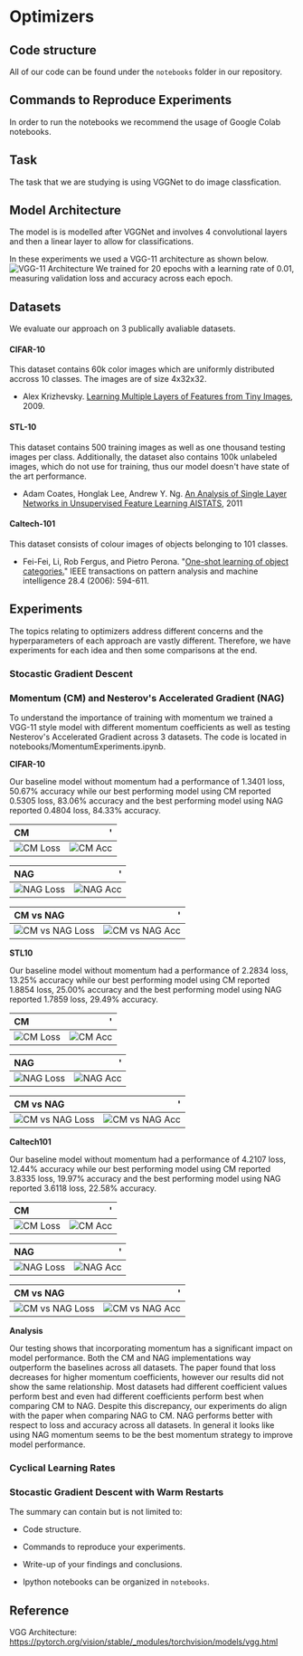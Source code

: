 # Optimizers

## Code structure

All of our code can be found under the `notebooks` folder in our repository. 

## Commands to Reproduce Experiments

In order to run the notebooks we recommend the usage of Google Colab notebooks. 

## Task

The task that we are studying is using VGGNet to do image classfication. 

## Model Architecture

The model is is modelled after VGGNet and involves 4 convolutional layers and then a linear layer to allow for classifications. 

In these experiments we used a VGG-11 architecture as shown below.
![VGG-11 Architecture](imgs/vgg-11-arch.png)
We trained for 20 epochs with a learning rate of 0.01, measuring validation loss and accuracy across each epoch.

## Datasets

We evaluate our approach on 3 publically avaliable datasets. 

#### CIFAR-10

This dataset contains 60k color images which are uniformly distributed accross 10 classes. The images are of size 4x32x32. 
- Alex Krizhevsky. [Learning Multiple Layers of Features from Tiny Images](https://www.cs.toronto.edu/~kriz/learning-features-2009-TR.pdf), 2009.

#### STL-10

This dataset contains 500 training images as well as one thousand testing images per class. Additionally, the dataset also contains 100k unlabeled images, which do not use for training, thus our model doesn't have state of the art performance.

- Adam Coates, Honglak Lee, Andrew Y. Ng. [An Analysis of Single Layer Networks in Unsupervised Feature Learning AISTATS](https://cs.stanford.edu/~acoates/papers/coatesleeng_aistats_2011.pdf), 2011

#### Caltech-101

This dataset consists of colour images of objects belonging to 101 classes. 
- Fei-Fei, Li, Rob Fergus, and Pietro Perona. "[One-shot learning of object categories.](http://vision.stanford.edu/documents/Fei-FeiFergusPerona2006.pdf)" IEEE transactions on pattern analysis and machine intelligence 28.4 (2006): 594-611.

## Experiments

The topics relating to optimizers address different concerns and the hyperparameters of each approach are vastly different. Therefore, we have experiments for each idea and then some comparisons at the end.

### Stocastic Gradient Descent

### Momentum (CM) and Nesterov's Accelerated Gradient (NAG)

To understand the importance of training with momentum we trained a VGG-11 style model with different momentum coefficients as well as testing Nesterov's Accelerated Gradient across 3 datasets. The code is located in notebooks/MomentumExperiments.ipynb.

**CIFAR-10**

Our baseline model without momentum had a performance of 1.3401 loss, 50.67% accuracy while our best performing model using CM reported 0.5305 loss, 83.06% accuracy and the best performing model using NAG reported 0.4804 loss, 84.33% accuracy.

CM | '
:-|-:
![CM Loss](imgs/lossCMCIFAR.png) | ![CM Acc](imgs/accCMCIFAR.png)

NAG | '
:-|-:
![NAG Loss](imgs/lossNAGCIFAR.png) | ![NAG Acc](imgs/accNAGCIFAR.png)

CM vs NAG | '
:-|-:
![CM vs NAG Loss](imgs/lossCMNAGCIFAR.png) | ![CM vs NAG Acc](imgs/accCMNAGCIFAR.png)

**STL10**

Our baseline model without momentum had a performance of 2.2834 loss, 13.25% accuracy while our best performing model using CM reported 1.8854 loss, 25.00% accuracy and the best performing model using NAG reported 1.7859 loss, 29.49% accuracy.

CM | '
:-|-:
![CM Loss](imgs/lossCMSTL.png) | ![CM Acc](imgs/accCMSTL.png)

NAG | '
:-|-:
![NAG Loss](imgs/lossNAGSTL.png) | ![NAG Acc](imgs/accNAGSTL.png)

CM vs NAG | '
:-|-:
![CM vs NAG Loss](imgs/lossCMNAGSTL.png) | ![CM vs NAG Acc](imgs/accCMNAGSTL.png)

**Caltech101**

Our baseline model without momentum had a performance of 4.2107 loss, 12.44% accuracy while our best performing model using CM reported 3.8335 loss, 19.97% accuracy and the best performing model using NAG reported 3.6118 loss, 22.58% accuracy.

CM | '
:-|-:
![CM Loss](imgs/lossCMCAL.png) | ![CM Acc](imgs/accCMCAL.png)

NAG | '
:-|-:
![NAG Loss](imgs/lossNAGCAL.png) | ![NAG Acc](imgs/accNAGCAL.png)

CM vs NAG | '
:-|-:
![CM vs NAG Loss](imgs/lossCMNAGCAL.png) | ![CM vs NAG Acc](imgs/accCMNAGCAL.png)


**Analysis**

Our testing shows that incorporating momentum has a significant impact on model performance. Both the CM and NAG implementations way outperform the baselines across all datasets. The paper found that loss decreases for higher momentum coefficients, however our results did not show the same relationship. Most datasets had different coefficient values perform best and even had different coefficients perform best when comparing CM to NAG. Despite this discrepancy, our experiments do align with the paper when comparing NAG to CM. NAG performs better with respect to loss and accuracy across all datasets. In general it looks like using NAG momentum seems to be the best momentum strategy to improve model performance.

### Cyclical Learning Rates

### Stocastic Gradient Descent with Warm Restarts

The summary can contain but is not limited to:

- Code structure.

- Commands to reproduce your experiments.

- Write-up of your findings and conclusions.

- Ipython notebooks can be organized in `notebooks`.

## Reference

VGG Architecture: https://pytorch.org/vision/stable/_modules/torchvision/models/vgg.html
